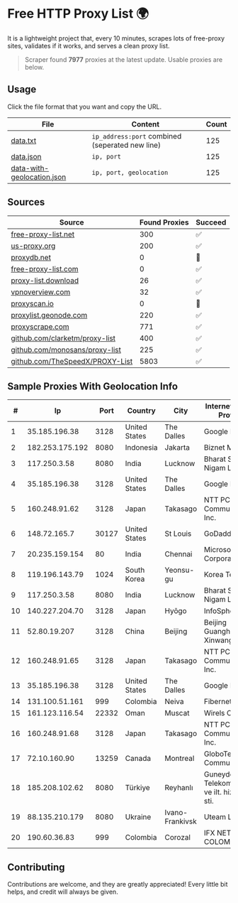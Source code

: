 
# Free HTTP Proxy List 🌍

It is a lightweight project that, every 10 minutes, scrapes lots of free-proxy sites, validates if it works, and serves a clean proxy list.


> Scraper found **7977** proxies at the latest update. Usable proxies are below.

## Usage

Click the file format that you want and copy the URL.


|File|Content|Count|
|----|-------|-----|
|[data.txt](https://raw.githubusercontent.com/themiralay/Proxy-List-World/master/data.txt)|`ip_address:port` combined (seperated new line)|125|
|[data.json](https://raw.githubusercontent.com/themiralay/Proxy-List-World/master/data.json)|`ip, port`|125|
|[data-with-geolocation.json](https://raw.githubusercontent.com/themiralay/Proxy-List-World/master/data-with-geolocation.json)|`ip, port, geolocation`|125|

## Sources

|Source|Found Proxies|Succeed|
|------|-------------|-------|
|[free-proxy-list.net](https://free-proxy-list.net)|300|✅|
|[us-proxy.org](https://www.us-proxy.org)|200|✅|
|[proxydb.net](http://proxydb.net)|0|🚫|
|[free-proxy-list.com](https://free-proxy-list.com/?page=&port=&type%5B%5D=http&type%5B%5D=https&up_time=0&search=Search)|0|✅|
|[proxy-list.download](https://www.proxy-list.download/HTTP)|26|✅|
|[vpnoverview.com](https://vpnoverview.com/privacy/anonymous-browsing/free-proxy-servers)|32|✅|
|[proxyscan.io](https://www.proxyscan.io)|0|🚫|
|[proxylist.geonode.com](https://proxylist.geonode.com/api/proxy-list?limit=300&page=1&sort_by=lastChecked&sort_type=desc&protocols=http,https)|220|✅|
|[proxyscrape.com](https://api.proxyscrape.com/v2/?request=displayproxies&protocol=http&timeout=10000&country=all&ssl=all&anonymity=all)|771|✅|
|[github.com/clarketm/proxy-list](https://raw.githubusercontent.com/clarketm/proxy-list/master/proxy-list-raw.txt)|400|✅|
|[github.com/monosans/proxy-list](https://raw.githubusercontent.com/monosans/proxy-list/main/proxies/http.txt)|225|✅|
|[github.com/TheSpeedX/PROXY-List](https://raw.githubusercontent.com/TheSpeedX/PROXY-List/master/http.txt)|5803|✅|


## Sample Proxies With Geolocation Info

|#|Ip|Port|Country|City|Internet Service Provider|
|-|--|----|-------|----|-------------------------|
|1|35.185.196.38|3128|United States|The Dalles|Google LLC|
|2|182.253.175.192|8080|Indonesia|Jakarta|Biznet Metronet|
|3|117.250.3.58|8080|India|Lucknow|Bharat Sanchar Nigam Ltd|
|4|35.185.196.38|3128|United States|The Dalles|Google LLC|
|5|160.248.91.62|3128|Japan|Takasago|NTT PC Communications, Inc.|
|6|148.72.165.7|30127|United States|St Louis|GoDaddy.com|
|7|20.235.159.154|80|India|Chennai|Microsoft Corporation|
|8|119.196.143.79|1024|South Korea|Yeonsu-gu|Korea Telecom|
|9|117.250.3.58|8080|India|Lucknow|Bharat Sanchar Nigam Ltd|
|10|140.227.204.70|3128|Japan|Hyōgo|InfoSphere|
|11|52.80.19.207|3128|China|Beijing|Beijing Guanghuan Xinwang Digital|
|12|160.248.91.65|3128|Japan|Takasago|NTT PC Communications, Inc.|
|13|35.185.196.38|3128|United States|The Dalles|Google LLC|
|14|131.100.51.161|999|Colombia|Neiva|Fibernet TV SAS|
|15|161.123.116.54|22332|Oman|Muscat|Wirels Connect|
|16|160.248.91.68|3128|Japan|Takasago|NTT PC Communications, Inc.|
|17|72.10.160.90|13259|Canada|Montreal|GloboTech Communications|
|18|185.208.102.62|8080|Türkiye|Reyhanlı|Guneydogu Telekom int.bil. ve ilt. hiz. tic. ltd. sti.|
|19|88.135.210.179|8080|Ukraine|Ivano-Frankivsk|Uteam LTD|
|20|190.60.36.83|999|Colombia|Corozal|IFX NETWORKS COLOMBIA|



## Contributing

Contributions are welcome, and they are greatly appreciated! Every
little bit helps, and credit will always be given.

